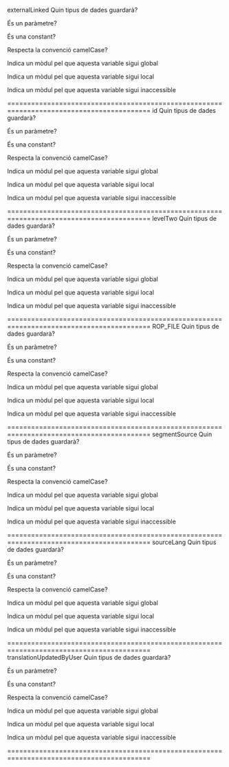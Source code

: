 externalLinked
Quin tipus de dades guardarà?


És un paràmetre?


És una constant?


Respecta la convenció camelCase?


Indica un mòdul pel que aquesta variable sigui global


Indica un mòdul pel que aquesta variable sigui local


Indica un mòdul pel que aquesta variable sigui inaccessible

==========================================================================================
id
Quin tipus de dades guardarà?


És un paràmetre?


És una constant?


Respecta la convenció camelCase?


Indica un mòdul pel que aquesta variable sigui global


Indica un mòdul pel que aquesta variable sigui local


Indica un mòdul pel que aquesta variable sigui inaccessible

==========================================================================================
levelTwo
Quin tipus de dades guardarà?


És un paràmetre?


És una constant?


Respecta la convenció camelCase?


Indica un mòdul pel que aquesta variable sigui global


Indica un mòdul pel que aquesta variable sigui local


Indica un mòdul pel que aquesta variable sigui inaccessible

==========================================================================================
ROP_FILE
Quin tipus de dades guardarà?


És un paràmetre?


És una constant?


Respecta la convenció camelCase?


Indica un mòdul pel que aquesta variable sigui global


Indica un mòdul pel que aquesta variable sigui local


Indica un mòdul pel que aquesta variable sigui inaccessible

==========================================================================================
segmentSource
Quin tipus de dades guardarà?


És un paràmetre?


És una constant?


Respecta la convenció camelCase?


Indica un mòdul pel que aquesta variable sigui global


Indica un mòdul pel que aquesta variable sigui local


Indica un mòdul pel que aquesta variable sigui inaccessible

==========================================================================================
sourceLang
Quin tipus de dades guardarà?


És un paràmetre?


És una constant?


Respecta la convenció camelCase?


Indica un mòdul pel que aquesta variable sigui global


Indica un mòdul pel que aquesta variable sigui local


Indica un mòdul pel que aquesta variable sigui inaccessible

==========================================================================================
translationUpdatedByUser
Quin tipus de dades guardarà?


És un paràmetre?


És una constant?


Respecta la convenció camelCase?


Indica un mòdul pel que aquesta variable sigui global


Indica un mòdul pel que aquesta variable sigui local


Indica un mòdul pel que aquesta variable sigui inaccessible

==========================================================================================